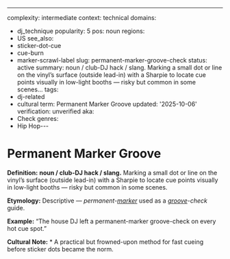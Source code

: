 ---
complexity: intermediate
context: technical
domains:
- dj_technique
popularity: 5
pos: noun
regions:
- US
see_also:
- sticker-dot-cue
- cue-burn
- marker-scrawl-label
slug: permanent-marker-groove-check
status: active
summary: noun / club-DJ hack / slang. Marking a small dot or line on the vinyl’s surface
  (outside lead-in) with a Sharpie to locate cue points visually in low-light booths
  — risky but common in some scenes...
tags:
- dj-related
- cultural
term: Permanent Marker Groove
updated: '2025-10-06'
verification: unverified
aka:
- Check
genres:
- Hip Hop---

# Permanent Marker Groove

**Definition:** **noun / club-DJ hack / slang.** Marking a small dot or line on the vinyl’s surface (outside lead-in) with a Sharpie to locate cue points visually in low-light booths — risky but common in some scenes.

**Etymology:** Descriptive — *permanent-[marker](../m/marker-scrawl-label/)* used as a *[groove](../g/groove-wear/)-check* guide.

**Example:** “The house DJ left a permanent-marker groove-check on every hot cue spot.”

**Cultural Note:** * A practical but frowned-upon method for fast cueing before sticker dots became the norm.

